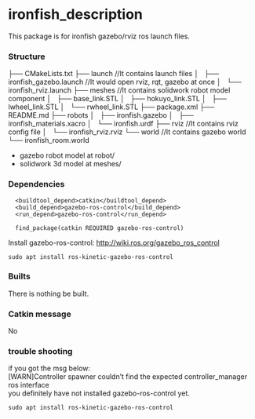 # ironfish_description
This package is for ironfish gazebo/rviz ros launch files.

### Structure
├── CMakeLists.txt
├── launch                      //It contains launch files
│   ├── ironfish_gazebo.launch   //It would open rviz, rqt, gazebo at once
│   └── ironfish_rviz.launch
├── meshes                      //It contains solidwork robot model component
│   ├── base_link.STL
│   ├── hokuyo_link.STL
│   ├── lwheel_link.STL
│   └── rwheel_link.STL
├── package.xml
├── README.md
├── robots
│   ├── ironfish.gazebo
│   ├── ironfish_materials.xacro
│   └── ironfish.urdf
├── rviz                      //It contains rviz config file
│   └── ironfish_rviz.rviz
└── world                     //It contains gazebo world
    └── ironfish_room.world

* gazebo robot model at robot/
* solidwork 3d model at meshes/

### Dependencies
```
  <buildtool_depend>catkin</buildtool_depend>
  <build_depend>gazebo-ros-control</build_depend>
  <run_depend>gazebo-ros-control</run_depend>
```
```
  find_package(catkin REQUIRED gazebo-ros-control)
```
Install gazebo-ros-control:
http://wiki.ros.org/gazebo_ros_control
```
sudo apt install ros-kinetic-gazebo-ros-control
```

### Builts
There is nothing be built.

### Catkin message
No

### trouble shooting
if you got the msg below:  
[WARN]Controller spawner couldn’t find the expected controller_manager ros interface  
you definitely have not installed gazebo-ros-control yet.  
```
sudo apt install ros-kinetic-gazebo-ros-control
```
